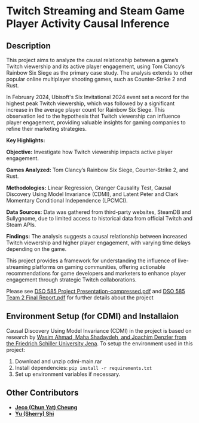 # Twitch Streaming and Steam Game Player Activity Causal Inference
## Description
This project aims to analyze the causal relationship between a game’s Twitch viewership and its active player engagement, using Tom Clancy’s Rainbow Six Siege as the primary case study. The analysis extends to other popular online multiplayer shooting games, such as Counter-Strike 2 and Rust.

In February 2024, Ubisoft's Six Invitational 2024 event set a record for the highest peak Twitch viewership, which was followed by a significant increase in the average player count for Rainbow Six Siege. This observation led to the hypothesis that Twitch viewership can influence player engagement, providing valuable insights for gaming companies to refine their marketing strategies.

**Key Highlights:**

**Objective:** Investigate how Twitch viewership impacts active player engagement.

**Games Analyzed:** Tom Clancy’s Rainbow Six Siege, Counter-Strike 2, and Rust.

**Methodologies:** Linear Regression, Granger Causality Test, Causal Discovery Using Model Invariance (CDMI), and Latent Peter and Clark Momentary Conditional Independence (LPCMCI).

**Data Sources:** Data was gathered from third-party websites, SteamDB and Sullygnome, due to limited access to historical data from official Twitch and Steam APIs.

**Findings:** The analysis suggests a causal relationship between increased Twitch viewership and higher player engagement, with varying time delays depending on the game.

This project provides a framework for understanding the influence of live-streaming platforms on gaming communities, offering actionable recommendations for game developers and marketers to enhance player engagement through strategic Twitch collaborations.

Please see [DSO 585 Project Presentation-compressed.pdf](https://github.com/sputnik-h/Twitch-x-Steam/blob/main/DSO%20585%20Project%20Presentation-compressed.pdf) and [DSO 585 Team 2 Final Report.pdf](https://github.com/sputnik-h/Twitch-x-Steam/blob/main/DSO%20585%20Team%202%20Final%20Report.pdf) for further details about the project

## Environment Setup (for CDMI) and Installaion 

Causal Discovery Using Model Invariance (CDMI) in the project is based on research by [Wasim Ahmad, Maha Shadaydeh, and Joachim Denzler from the Friedrich Schiller University Jena](https://arxiv.org/pdf/2207.04055).
To setup the environment used in this project:

1. Download and unzip cdmi-main.rar
2. Install dependencies: `pip install -r requirements.txt`
3. Set up environment variables if necessary.

## Other Contributors

- **[Jeco (Chun Yat) Cheung](https://www.linkedin.com/in/jecocheung/)** 
- **[Yu (Sherry) Shi](https://www.linkedin.com/in/sherryshi91/)** 
